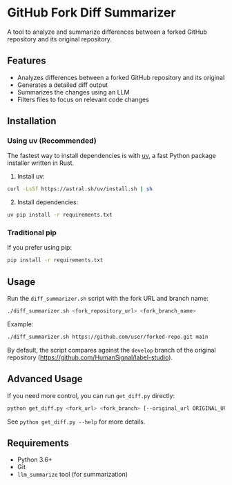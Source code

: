 # GitHub Fork Diff Summarizer

A tool to analyze and summarize differences between a forked GitHub repository and its original repository.

## Features

- Analyzes differences between a forked GitHub repository and its original
- Generates a detailed diff output
- Summarizes the changes using an LLM
- Filters files to focus on relevant code changes

## Installation

### Using uv (Recommended)

The fastest way to install dependencies is with [uv](https://github.com/astral-sh/uv), a fast Python package installer written in Rust.

1. Install uv:

```bash
curl -LsSf https://astral.sh/uv/install.sh | sh
```

2. Install dependencies:

```bash
uv pip install -r requirements.txt
```

### Traditional pip

If you prefer using pip:

```bash
pip install -r requirements.txt
```

## Usage

Run the `diff_summarizer.sh` script with the fork URL and branch name:

```bash
./diff_summarizer.sh <fork_repository_url> <fork_branch_name>
```

Example:

```bash
./diff_summarizer.sh https://github.com/user/forked-repo.git main
```

By default, the script compares against the `develop` branch of the original repository (https://github.com/HumanSignal/label-studio).

## Advanced Usage

If you need more control, you can run `get_diff.py` directly:

```bash
python get_diff.py <fork_url> <fork_branch> [--original_url ORIGINAL_URL] [--original_branch ORIGINAL_BRANCH] [--output_file OUTPUT_FILE] [--file-filters FILTERS]
```

See `python get_diff.py --help` for more details.

## Requirements

- Python 3.6+
- Git
- `llm_summarize` tool (for summarization)
